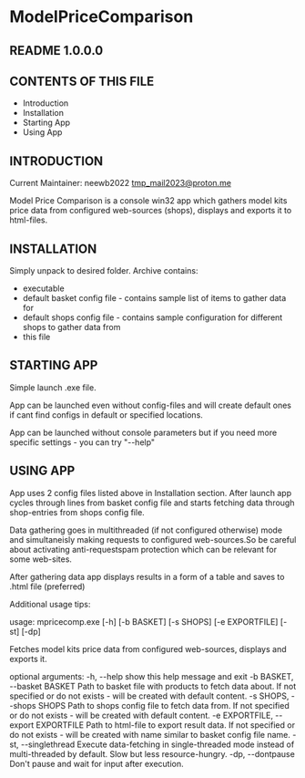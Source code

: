 # ModelPriceComparison
README 1.0.0.0
----------------------

CONTENTS OF THIS FILE
---------------------

 * Introduction
 * Installation
 * Starting App
 * Using App
 
INTRODUCTION
------------

Current Maintainer: neewb2022 <tmp_mail2023@proton.me>

Model Price Comparison is a console win32 app which gathers model kits price data from configured web-sources
(shops), displays and exports it to html-files.

INSTALLATION
------------

Simply unpack to desired folder. Archive contains:
- executable
- default basket config file - contains sample list of items to gather data for
- default shops config file - contains sample configuration for different shops to gather data from
- this file

STARTING APP
----------------

Simple launch .exe file.

App can be launched even without config-files and will create default ones if cant find configs in 
default or specified locations.

App can be launched without console parameters but if you need more specific settings - you can try "--help"

USING APP
-------------

App uses 2 config files listed above in Installation section. After launch app cycles through lines from
basket config file and starts fetching data through shop-entries from shops config file.

Data gathering goes in multithreaded (if not configured otherwise) mode and simultaneisly making requests to
configured web-sources.So be careful about activating anti-requestspam protection which can be relevant for
some web-sites.

After gathering data app displays results in a form of a table and saves to .html file (preferred)

Additional usage tips:

usage: mpricecomp.exe [-h] [-b BASKET] [-s SHOPS] [-e EXPORTFILE] [-st] [-dp]

Fetches model kits price data from configured web-sources, displays and exports it.

optional arguments:
  -h, --help            show this help message and exit
  -b BASKET, --basket BASKET
                        Path to basket file with products to fetch data about. If not specified or do not exists -
                        will be created with default content.
  -s SHOPS, --shops SHOPS
                        Path to shops config file to fetch data from. If not specified or do not exists - will be
                        created with default content.
  -e EXPORTFILE, --export EXPORTFILE
                        Path to html-file to export result data. If not specified or do not exists - will be created
                        with name similar to basket config file name.
  -st, --singlethread   Execute data-fetching in single-threaded mode instead of multi-threaded by default. Slow but
                        less resource-hungry.
  -dp, --dontpause      Don't pause and wait for input after execution.
